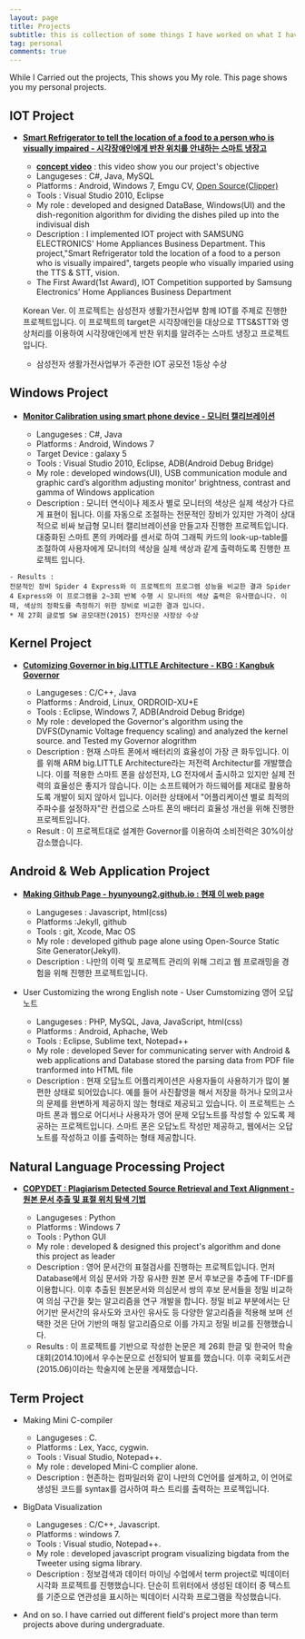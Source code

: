 ```yaml
---
layout: page
title: Projects
subtitle: this is collection of some things I have worked on what I have been interesting with challenge.
tag: personal 
comments: true
---
```


  While I Carried out the projects, This shows you My role. This page shows you my personal projects.

## IOT Project

  - **[Smart Refrigerator to tell the location of a food to a person who is visually impaired - 시각장애인에게 반찬 위치를 안내하는 스마트 냉장고](https://www.youtube.com/watch?v=Cgth5cEyfYA)**
    
    - **[concept video](https://www.youtube.com/watch?v=Szy-ek9KsbE)** : this video show you our project's objective  
    - Langugeses : C#, Java, MySQL
    - Platforms :  Android, Windows 7, Emgu CV, [Open Source(Clipper)](http://www.angusj.com/delphi/clipper.php)
    - Tools : Visual Studio 2010, Eclipse
    - My role : developed and designed DataBase, Windows(UI) and the dish-regonition algorithm for dividing the dishes piled up into the indivisual dish
    - Description : I implemented IOT project with SAMSUNG ELECTRONICS' Home Appliances Business Department. This project,"Smart Refrigerator told the location of a food to a person who is visually impaired", targets people who visually imparied using the TTS & STT, vision.
     * The First Award(1st Award), IOT Competition supported by Samsung Electronics' Home Appliances Business Department
    
      Korean Ver. 이 프로젝트는 삼성전자 생활가전사업부 함께 IOT를 주제로 진행한 프로젝트입니다. 이 프로젝트의 target은 시각장애인을 대상으로  TTS&STT와 영상처리를 이용하여 시각장애인에게 반찬 위치를 알려주는 스마트 냉장고 프로젝트 입니다. 
    * 삼성전자 생활가전사업부가 주관한 IOT 공모전 1등상 수상
   
## Windows Project

  - **[Monitor Calibration using smart phone device - 모니터 캘리브레이션](https://www.youtube.com/watch?v=VV-9Z3wccQs)**
  
    - Langugeses : C#, Java
    - Platforms :  Android, Windows 7
    - Target Device : galaxy 5
    - Tools : Visual Studio 2010, Eclipse, ADB(Android Debug Bridge)
    - My role : developed windows(UI), USB communication module and graphic card’s algorithm adjusting monitor' brightness, contrast and gamma of Windows application
    - Description : 모니터 연식이나 제조사 별로 모니터의 색상은 실제 색상가 다르게 표현이 됩니다. 이를 자동으로 조절하는 전문적인 장비가 있지만 가격이 상대적으로 비싸 보급형 모니터 캘리브레이션을 만들고자 진행한 프로젝트입니다. 대중화된 스마트 폰의 카메라를 센서로 하여 그래픽 카드의 look-up-table를 조절하여 사용자에게 모니터의 색상을 실제 색상과 같게 출력하도록 진행한 프로젝트 입니다. 
<!-- 이 프로젝트 **[파검드레스](http://www.segye.com/content/html/2015/10/18/20151018000778.html?OutUrl=naver)**  문제도 해결 할 수 있을 거라고 생각합니다.-->
    - Results : 
    전문적인 장비 Spider 4 Express와 이 프로젝트의 프로그램 성능을 비교한 결과 Spider 4 Express와 이 프로그램을 2~3회 반복 수행 시 모니터의 색상 출력은 유사했습니다. 이때, 색상의 정확도를 측정하기 위한 장비로 비교한 결과 입니다. 
    * 제 27회 글로벌 SW 공모대전(2015) 전자신문 사장상 수상
    

## Kernel Project
  
  - **[Cutomizing Governor in big.LITTLE Architecture - KBG : Kangbuk Governor](https://www.youtube.com/watch?v=K1lXRJxumwQ)**
  
    - Langugeses : C/C++, Java
    - Platforms : Android, Linux, ORDROID-XU+E 
    - Tools : Eclipse, Windows 7, ADB(Android Debug Bridge)
    - My role : developed the Governor's algorithm using the DVFS(Dynamic Voltage frequency scaling) and analyzed the kernel source. and Tested my Governor alogrithm
    - Description : 
    현재 스마트 폰에서 배터리의 효율성이 가장 큰 화두입니다. 이를 위해 ARM big.LITTLE Architecture라는 저전력 Architectur를 개발했습니다. 이를 적용한 스마트 폰을 삼성전자, LG 전자에서 출시하고 있지만 실제 전력의 효율성은 좋지가 않습니다. 이는 소프트웨어가 하드웨어를 제대로 활용하도록 개발이 되지 않아서 입니다. 이러한 상태에서 "어플리케이션 별로 최적의 주파수를 설정하자"란 컨셉으로 스마트 폰의 배터리 효율성 개선을 위해 진행한 프로젝트입니다.
    - Result :
    이 프로젝트대로 설계한 Governor를 이용하여 소비전력은 30%이상 감소했습니다.
   <!-- * 제 12회 임베디드 소프트웨어 경진대회(2014) 본선 진출 -->

## Android & Web Application Project
 
  - **[Making Github Page - hyunyoung2.github.io : 현재 이 web page](https://hyunyoung2.github.io)**
  
    - Langugeses : Javascript, html(css)<!--, Markdown, liquid -->
    - Platforms :Jekyll, github
    - Tools : git, Xcode, Mac OS
    - My role : developed github page alone using Open-Source Static Site Generator(Jekyll).
    - Description :
    나만의 이력 및 프로젝트 관리의 위해 그리고 웹 프로래밍을 경험을 위해 진행한 프로젝트입니다.

  - User Customizing the wrong English note - User Cumstomizing 영어 오답노트

    - Langugeses : PHP, MySQL, Java, JavaScript, html(css)
    - Platforms : Android, Aphache, Web
    - Tools : Eclipse, Sublime text, Notepad++
    - My role : developed Sever for communicating server with Android & web applications and Database stored the parsing data from PDF file tranformed into HTML file 
    - Description :
    현재 오답노트 어플리케이션은 사용자들이 사용하기가 많이 불편한 상태로 되어있습니다. 예를 들어 사진촬영을 해서 저장을 하거나 모의고사의 문제를 완변하게 제공하지 않는 형태로 제공되고 있습니다. 이 프로젝트는 스마트 폰과 웹으로 어디서나 사용자가 영어 문제 오답노트를 작성할 수 있도록 제공하는 프로젝트입니다. 스마트 폰은 오답노트 작성만 제공하고, 웹에서는 오답노트를 작성하고 이를 출력하는 형태 제공합니다.

## Natural Language Processing Project

  - **[COPYDET : Plagiarism Detected Source Retrieval and Text Alignment - 원본 문서 추출 및 표절 위치 탐색 기법 ](https://www.youtube.com/watch?v=prBhnX2CQbM&feature=youtu.be)**
    
    - Langugeses : Python
    - Platforms : Windows 7
    - Tools : Python GUI
    - My role : developed & designed this project's algorithm and done this project as leader 
    - Description :
    영어 문서간의 표절검사를 진행하는 프로젝트입니다. 먼저 Database에서 의심 문서와 가장 유사한 원본 문서 후보군을 추출에 TF-IDF를 이용합니다. 이후 추출된 원본문서와 의심문서 쌍의 후보 문서들을 정밀 비교하여 의심 구간을 찾는 알고리즘을 연구 개발을 합니다. 정밀 비교 부분에서는 단어기반 문서간의 유사도와 코사인 유사도 등 다양한 알고리즘을 적용해 보며 선택한 것은 단어 기반의 매칭 알고리즘으로 이를 가지고 정밀 비교를 진행했습니다. 
    - Results :
    이 프로젝트를 기반으로 작성한 논문은 제 26회 한글 및 한국어 학술대회(2014.10)에서 우수논문으로 선정되어 발표를 했습니다. 이후 국회도서관(2015.06)이라는 학술지에 논문을 게재했습니다.
   <!-- PAN 2014 conpetition 출전 -->

## Term Project

  - Making Mini C-compiler
   
    - Langugeses : C.
    - Platforms : Lex, Yacc, cygwin. 
    - Tools : Visual Studio, Notepad++.
    - My role : developed Mini-C complier alone.
    - Description :
    현존하는 컴파일러와 같이 나만의 C언어를 설계하고, 이 언어로 생성된 코드를 syntax를 검사하여 파스 트리를 출력하는 프로젝입니다. 

  - BigData Visualization
  
    - Langugeses : C/C++, Javascript.
    - Platforms : windows 7. 
    - Tools : Visual studio, Notepad++.
    - My role : developed javascript program visualizing bigdata from the Tweeter using sigma library.
    - Description :
    정보검색과 데이터 마이닝 수업에서 term project로 빅데이터 시각화 프로젝트를 진행했습니다. 단순히 트위터에서 생성된 데이터 중 텍스트를 기준으로 연관성을 표시하는 빅데이터 시각화 프로그램을 작성했습니다. 

  - And on so. I have carried out different field's project more than term projects above during undergraduate. 
